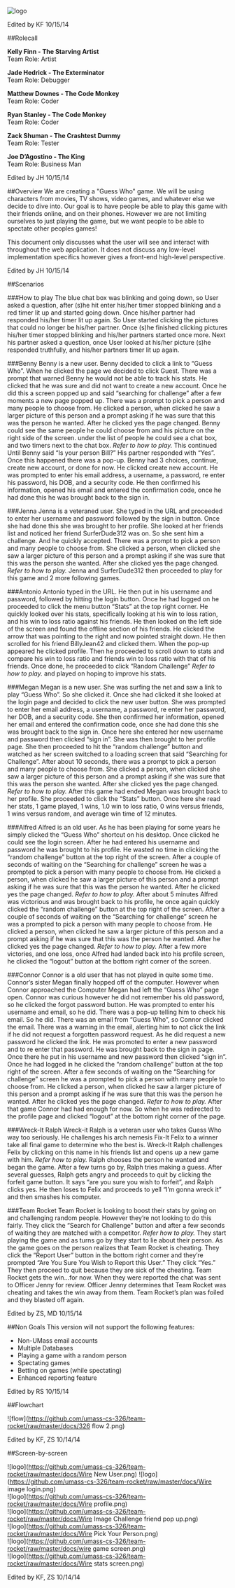 ![logo](https://github.com/umass-cs-326/team-rocket/raw/master/docs/logo.png)  

Edited by KF  10/15/14

##Rolecall

**Kelly Finn - The Starving Artist**  
Team Role: 			Artist  

**Jade Hedrick - The Exterminator**  
Team Role: 			Debugger  

**Matthew Downes - The Code Monkey**  
Team Role: 			Coder  

**Ryan Stanley - The Code Monkey**  
Team Role:			Coder

**Zack Shuman - The Crashtest Dummy**  
Team Role:			Tester

**Joe D’Agostino - The King**  
Team Role:			Business Man  

Edited by JH  10/15/14


##Overview
We are creating a "Guess Who" game. We will be using characters from movies, TV shows, video games, and whatever else we decide to dive into. Our goal is to have people be able to play this game with their friends online, and on their phones. However we are not limiting ourselves to just playing the game, but we want people to be able to spectate other peoples games!

This document only discusses what the user will see and interact with throughout the web application. It does not discuss any low-level implementation specifics however gives a front-end high-level perspective.

Edited by JH  10/15/14

##Scenarios

###How to play
The blue chat box was blinking and going down, so User asked a question, after (s)he hit enter his/her timer stopped blinking and a red timer lit up and started going down. Once his/her partner had responded his/her timer lit up again. So User started clicking the pictures that could no longer be his/her partner. Once (s)he finished clicking pictures his/her timer stopped blinking and his/her partners started once more. Next his partner asked a question, once User looked at his/her picture (s)he responded truthfully, and his/her partners timer lit up again.

###Benny
Benny is a new user. Benny decided to click a link to “Guess Who”. When he clicked the page we decided to click Guest. There was a prompt that warned Benny he would not be able to track his stats. He clicked that he was sure and did not want to create a new account. Once he did this a screen popped up and said “searching for challenge”  after a few moments a new page popped up. There was a prompt to pick a person and many people to choose from. He clicked a person, when clicked he saw a larger picture of this person and a prompt asking if he was sure that this was the person he wanted. After he clicked yes the page changed. Benny could see the same people he could choose from and his picture on the right side of the screen. under the list of people he could see a chat box, and two timers next to the chat box. *Refer to how to play.* This continued Until Benny said “Is your person Bill?” His partner responded with “Yes”. Once this happened there was a pop-up. Benny had 3 choices, continue, create new account, or done for now. He clicked create new account. He was prompted to enter his email address, a username, a password, re enter his password, his DOB, and a security code. He then confirmed his information, opened his email and entered the confirmation code, once he had done this he was brought back to the sign in.

###Jenna
Jenna is a veteraned user. She typed in the URL and proceeded to enter her username and password followed by the sign in button. Once she had done this she was brought to her profile. She looked at her friends list and noticed her friend SurferDude312 was on. So she sent him a challenge. And he quickly accepted. There was a prompt to pick a person and many people to choose from. She clicked a person, when clicked she saw a larger picture of this person and a prompt asking if she was sure that this was the person she wanted. After she clicked yes the page changed. *Refer to how to play.* Jenna and SurferDude312 then proceeded to play for this game and 2 more following games.

###Antonio
Antonio typed in the URL. He then put in his username and password, followed by hitting the login button. Once he had logged on he proceeded to click the menu button “Stats” at the top right corner. He quickly looked over his stats, specifically looking at his win to loss ration, and his win to loss ratio against his friends. He then looked on the left side of the screen and found the offline section of his friends. He clicked the arrow that was pointing to the right and now pointed straight down. He then scrolled for his friend BillyJean42 and clicked them. When the pop-up appeared he clicked profile. Then he proceeded to scroll down to stats and compare his win to loss ratio and friends win to loss ratio with that of his friends. Once done, he proceeded to click “Random Challenge” *Refer to how to play.* and played on hoping to improve his stats.

###Megan
Megan is a new user. She was surfing the net and saw a link to play “Guess Who”. So she clicked it. Once she had clicked it she looked at the login page and decided to click the new user button. She was prompted to enter her email address, a username, a password, re enter her password, her DOB, and a security code. She then confirmed her information, opened her email and entered the confirmation code, once she had done this she was brought back to the sign in. Once here she entered her new username and password then clicked “sign in”. She was then brought to her profile page. She then proceeded to hit the “random challenge” button and watched as her screen switched to a loading screen that said “Searching for Challenge”. After about 10 seconds, there was a prompt to pick a person and many people to choose from. She clicked a person, when clicked she saw a larger picture of this person and a prompt asking if she was sure that this was the person she wanted. After she clicked yes the page changed. *Refer to how to play.* After this game had ended Megan was brought back to her profile. She proceeded to click the “Stats” button. Once here she read her stats, 1 game played, 1 wins, 1.0 win to loss ratio, 0 wins versus friends, 1 wins versus random, and average win time of 12 minutes.

###Alfred
Alfred is an old user. As he has been playing for some years he simply clicked the “Guess Who” shortcut on his desktop. Once clicked he could see the login screen. After he had entered his username and password he was brought to his profile. He wasted no time in clicking the “random challenge” button at the top right of the screen. After a couple of seconds of waiting on the “Searching for challenge” screen he was a prompted to pick a person with many people to choose from. He clicked a person, when clicked he saw a larger picture of this person and a prompt asking if he was sure that this was the person he wanted. After he clicked yes the page changed. *Refer to how to play.* After about 5 minutes Alfred was victorious and was brought back to his profile, he once again quickly clicked the “random challenge” button at the top right of the screen. After a couple of seconds of waiting on the “Searching for challenge” screen he was a prompted to pick a person with many people to choose from. He clicked a person, when clicked he saw a larger picture of this person and a prompt asking if he was sure that this was the person he wanted. After he clicked yes the page changed. *Refer to how to play.* After a few more victories, and one loss, once Alfred had landed back into his profile screen, he clicked the “logout” button at the bottom right corner of the screen.

###Connor
Connor is a old user that has not played in quite some time. Connor’s sister Megan finally hopped off of the computer. However when Connor approached the Computer Megan had left the “Guess Who” page open. Connor was curious however he did not remember his old password, so he clicked the forgot password button. He was prompted to enter his username and email, so he did. There was a pop-up telling him to check his email. So he did. There was an email from “Guess Who”, so Connor clicked the email. There was a warning in the email, alerting him to not click the link if he did not request a forgotten password request. As he did request a new password he clicked the link. He was promoted to enter a new password and to re enter that password. He was brought back to the sign in page. Once there he put in his username and new password then clicked “sign in”. Once he had logged in he clicked the “random challenge” button at the top right of the screen. After a few seconds of waiting on the “Searching for challenge” screen he was a prompted to pick a person with many people to choose from. He clicked a person, when clicked he saw a larger picture of this person and a prompt asking if he was sure that this was the person he wanted. After he clicked yes the page changed. *Refer to how to play.* After that game Connor had had enough for now. So when he was redirected to the profile page and clicked “logout” at the bottom right corner of the page.

###Wreck-It Ralph
Wreck-it Ralph is a veteran user who takes Guess Who way too seriously.  He challenges his arch nemesis Fix-It Felix to a winner take all final game to determine who the best is. Wreck-It Ralph challenges Felix by clicking on this name in his friends list and opens up a new game with him. *Refer how to play.* Ralph chooses the person he wanted and began the game. After a few turns go by, Ralph tries making a guess. After several guesses, Ralph gets angry and proceeds to quit by clicking the forfeit game button. It says “are you sure you wish to forfeit”, and Ralph clicks yes. He then loses to Felix and proceeds to yell “I’m gonna wreck it” and then smashes his computer.

###Team Rocket
Team Rocket is looking to boost their stats by going on and challenging random people.  However they’re not looking to do this fairly. They click the “Search for Challenge” button and after a few seconds of waiting they are matched with a competitor. *Refer how to play.* They start playing the game and as turns go by they start to lie about their person. As the game goes on the person realizes that Team Rocket is cheating. They click the “Report User” button in the bottom right corner and they’re prompted “Are You Sure You Wish to Report this User.” They click “Yes.” They then proceed to quit because they are sick of the cheating. Team Rocket gets the win…for now. When they were reported the chat was sent to Officer Jenny for review. Officer Jenny determines that Team Rocket was cheating and takes the win away from them. Team Rocket’s plan was foiled and they blasted off again. 

Edited by ZS, MD  10/15/14

##Non Goals
This version will not support the following features:
- Non-UMass email accounts
- Multiple Databases
- Playing a game with a random person
- Spectating games
- Betting on games (while spectating)
- Enhanced reporting feature

Edited by RS  10/15/14

##Flowchart

![flow](https://github.com/umass-cs-326/team-rocket/raw/master/docs/326 flow 2.png)  

Edited by KF, ZS  10/14/14

##Screen-by-screen

![logo](https://github.com/umass-cs-326/team-rocket/raw/master/docs/Wire New User.png) 
![logo](https://github.com/umass-cs-326/team-rocket/raw/master/docs/Wire image login.png)  
![logo](https://github.com/umass-cs-326/team-rocket/raw/master/docs/Wire profile.png)  
![logo](https://github.com/umass-cs-326/team-rocket/raw/master/docs/Wire Image Challenge friend pop up.png)  
![logo](https://github.com/umass-cs-326/team-rocket/raw/master/docs/Wire Pick Your Person.png)  
![logo](https://github.com/umass-cs-326/team-rocket/raw/master/docs/wire game screen.png)  
![logo](https://github.com/umass-cs-326/team-rocket/raw/master/docs/Wire stats screen.png)  

Edited by KF, ZS  10/14/14
